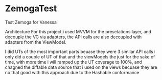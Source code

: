 # ZemogaTest
Test Zemoga for Vanessa

Architecture
For this project i used MVVM for the presetations layer, and decouple the VC via adapters, the API calls are also decoupled with adapters from the ViewModel.

I did UTs of the most important parts beuase they were 3 similar API calls i only did a couple of UT of that and the viewModels the just for the sake of time, with more time i will ramped up the UT coverage to 100%, and chagned the diffable data source that i used on the views becuase they are no that good with this approach due to the Hashable conformance
